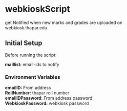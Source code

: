 # webkioskScript
get Notified when new marks and grades are uploaded on webkiosk.thapar.edu
<br>
<h2>Initial Setup</h2>
Before running the script:
<p>
<b>maillist:</b> email-ids to notify
<br>
<h3>Environment Variables</h3>
<b>emailID:</b> From address
<br>
<b>RollNumber:</b> thapar roll number
<br>
<b>emailIDPassword:</b> From address password
<br>
<b>WebkioskPassword:</b> webkiosk password
<br>
